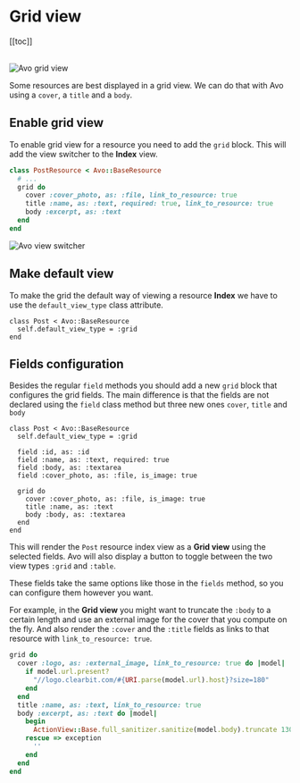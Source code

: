 # Grid view

[[toc]]

<br />
<img :src="$withBase('/assets/img/grid-view.jpg')" alt="Avo grid view" class="border mb-4" />

Some resources are best displayed in a grid view. We can do that with Avo using a `cover`, a `title` and a `body`.

## Enable grid view

To enable grid view for a resource you need to add the `grid` block. This will add the view switcher to the **Index** view.

```ruby
class PostResource < Avo::BaseResource
  # ...
  grid do
    cover :cover_photo, as: :file, link_to_resource: true
    title :name, as: :text, required: true, link_to_resource: true
    body :excerpt, as: :text
  end
end
```

<img :src="$withBase('/assets/img/view-switcher.jpg')" alt="Avo view switcher" class="border mb-4" />

## Make default view

To make the grid the default way of viewing a resource **Index** we have to use the `default_view_type` class attribute.

```ruby{7}
class Post < Avo::BaseResource
  self.default_view_type = :grid
end
```

## Fields configuration

Besides the regular `field` methods you should add a new `grid` block that configures the grid fields. The main difference is that the fields are not declared using the `field` class method but three new ones `cover`, `title` and `body`


```ruby{7-11}
class Post < Avo::BaseResource
  self.default_view_type = :grid

  field :id, as: :id
  field :name, as: :text, required: true
  field :body, as: :textarea
  field :cover_photo, as: :file, is_image: true

  grid do
    cover :cover_photo, as: :file, is_image: true
    title :name, as: :text
    body :body, as: :textarea
  end
end
```

This will render the `Post` resource index view as a **Grid view** using the selected fields. Avo will also display a button to toggle between the two view types `:grid` and `:table`.

These fields take the same options like those in the `fields` method, so you can configure them however you want.

For example, in the **Grid view** you might want to truncate the `:body` to a certain length and use an external image for the cover that you compute on the fly. And also render the `:cover` and the `:title` fields as links to that resource with `link_to_resource: true`.

```ruby
grid do
  cover :logo, as: :external_image, link_to_resource: true do |model|
    if model.url.present?
      "//logo.clearbit.com/#{URI.parse(model.url).host}?size=180"
    end
  end
  title :name, as: :text, link_to_resource: true
  body :excerpt, as: :text do |model|
    begin
      ActionView::Base.full_sanitizer.sanitize(model.body).truncate 130
    rescue => exception
      ''
    end
  end
end
```
